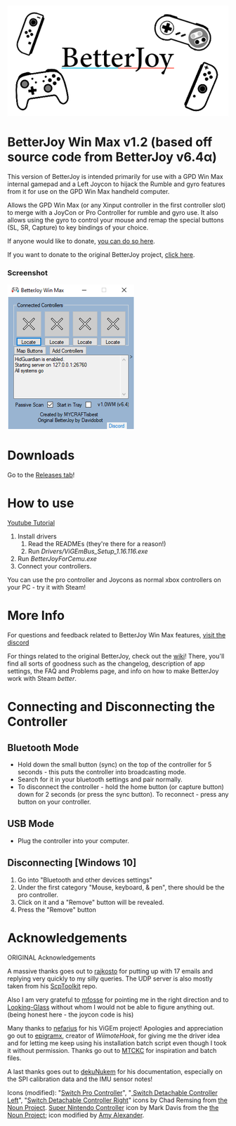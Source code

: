 <p align="center">
  <img src="title.png">
</p>

# BetterJoy Win Max v1.2 (based off source code from BetterJoy v6.4α)

This version of BetterJoy is intended primarily for use with a GPD Win Max internal gamepad and a Left Joycon to hijack the Rumble and gyro features from it for use on the GPD Win Max handheld computer.

Allows the GPD Win Max (or any Xinput controller in the first controller slot) to merge with a JoyCon or Pro Controller for rumble and gyro use.
It also allows using the gyro to control your mouse and remap the special buttons (SL, SR, Capture) to key bindings of your choice.

If anyone would like to donate, [you can do so here](https://www.paypal.me/RichardGordonson).

If you want to donate to the original BetterJoy project, [click here](https://www.paypal.me/DavidKhachaturov/5). 


### Screenshot
![Example](BetterJoyWM_Screenshot.png)

# Downloads
Go to the [Releases tab](https://github.com/MYCRAFTisbest/BetterJoy-Win-Max/releases/)!

# How to use

[Youtube Tutorial](https://youtu.be/QpVhH4tMFII)

1. Install drivers
    1. Read the READMEs (they're there for a reason!)
    1. Run *Drivers/ViGEmBus_Setup_1.16.116.exe*
2. Run *BetterJoyForCemu.exe*
3. Connect your controllers.

You can use the pro controller and Joycons as normal xbox controllers on your PC - try it with Steam!

# More Info
For questions and feedback related to BetterJoy Win Max features, [visit the discord](https://discord.com/invite/XNUFgft)

For things related to the original BetterJoy, check out the [wiki](https://github.com/Davidobot/BetterJoy/wiki)! There, you'll find all sorts of goodness such as the changelog, description of app settings, the FAQ and Problems page, and info on how to make BetterJoy work with Steam *better*.


# Connecting and Disconnecting the Controller
## Bluetooth Mode
 * Hold down the small button (sync) on the top of the controller for 5 seconds - this puts the controller into broadcasting mode.
 * Search for it in your bluetooth settings and pair normally.
 * To disconnect the controller - hold the home button (or capture button) down for 2 seconds (or press the sync button). To reconnect - press any button on your controller.

## USB Mode
 * Plug the controller into your computer.
 
## Disconnecting \[Windows 10]
1. Go into "Bluetooth and other devices settings"
1. Under the first category "Mouse, keyboard, & pen", there should be the pro controller.
1. Click on it and a "Remove" button will be revealed.
1. Press the "Remove" button

# Acknowledgements

ORIGINAL Acknowledgements


A massive thanks goes out to [rajkosto](https://github.com/rajkosto/) for putting up with 17 emails and replying very quickly to my silly queries. The UDP server is also mostly taken from his [ScpToolkit](https://github.com/rajkosto/ScpToolkit) repo.

Also I am very grateful to [mfosse](https://github.com/mfosse/JoyCon-Driver) for pointing me in the right direction and to [Looking-Glass](https://github.com/Looking-Glass/JoyconLib) without whom I would not be able to figure anything out. (being honest here - the joycon code is his)

Many thanks to [nefarius](https://github.com/ViGEm/ViGEmBus) for his ViGEm project! Apologies and appreciation go out to [epigramx](https://github.com/epigramx), creator of *WiimoteHook*, for giving me the driver idea and for letting me keep using his installation batch script even though I took it without permission. Thanks go out to [MTCKC](https://github.com/MTCKC/ProconXInput) for inspiration and batch files.

A last thanks goes out to [dekuNukem](https://github.com/dekuNukem/Nintendo_Switch_Reverse_Engineering) for his documentation, especially on the SPI calibration data and the IMU sensor notes!

Icons (modified): "[Switch Pro Controller](https://thenounproject.com/term/nintendo-switch/930119/)", "[
Switch Detachable Controller Left](https://thenounproject.com/remsing/uploads/?i=930115)", "[Switch Detachable Controller Right](https://thenounproject.com/remsing/uploads/?i=930121)" icons by Chad Remsing from [the Noun Project](http://thenounproject.com/). [Super Nintendo Controller](https://thenounproject.com/themizarkshow/collection/vectogram/?i=193592) icon by Mark Davis from the [the Noun Project](http://thenounproject.com/); icon modified by [Amy Alexander](https://www.linkedin.com/in/-amy-alexander/).
